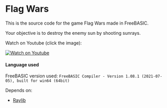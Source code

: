 # Flag Wars

This is the source code for the game Flag Wars made in FreeBASIC.

Your objective is to destroy the enemy sun by shooting sunrays.

Watch on Youtube (click the image):

[![Watch on Youtube](https://img.youtube.com/vi/bECgXa9nk4Q/0.jpg)](https://www.youtube.com/watch?v=bECgXa9nk4Q)

#### Language used

FreeBASIC version used: `FreeBASIC Compiler - Version 1.08.1 (2021-07-05), built for win64 (64bit)`

Depends on:
* [Raylib](https://raylib.com)

